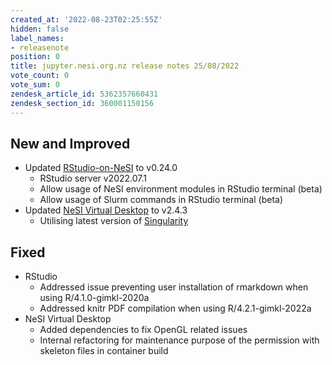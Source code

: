 ```yaml
---
created_at: '2022-08-23T02:25:55Z'
hidden: false
label_names:
- releasenote
position: 0
title: jupyter.nesi.org.nz release notes 25/08/2022
vote_count: 0
vote_sum: 0
zendesk_article_id: 5362357660431
zendesk_section_id: 360001150156
---
```


## New and Improved

-   Updated [RStudio-on-NeSI](https://support.nesi.org.nz/hc/en-gb/articles/360004337836)
    to v0.24.0
    -   RStudio server v2022.07.1
    -   Allow usage of NeSI environment modules in RStudio terminal
        (beta)
    -   Allow usage of Slurm commands in RStudio terminal (beta)
-   Updated [NeSI Virtual
    Desktop](https://support.nesi.org.nz/hc/en-gb/articles/360001600235)
    to v2.4.3  
    -   Utilising latest version of
        [Singularity](https://support.nesi.org.nz/hc/en-gb/articles/360001107916)  

## Fixed

-   RStudio
    -   Addressed issue preventing user installation of rmarkdown when
        using R/4.1.0-gimkl-2020a
    -   Addressed knitr PDF compilation when using R/4.2.1-gimkl-2022a
-   NeSI Virtual Desktop
    -   Added dependencies to fix OpenGL related issues
    -   Internal refactoring for maintenance purpose of the permission
        with skeleton files in container build
